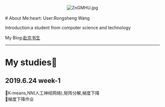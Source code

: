 <center><img src="https://s2.ax1x.com/2019/06/27/ZnGMHU.jpg" alt="ZnGMHU.jpg" border="0" /></center>
</br>
# About Me:heart:
 User:Rongsheng Wang
 
 Introduction:a student from computer science and technology
 
  My Blog:<a href="http：//sqdxwz.com">赴京书生</a>
 
---------------------------------------------------------------------------------------------------------------------------------------

# My studies:open_file_folder:

## 2019.6.24  week-1
:loudspeaker:K-means,NN(人工神经网络),矩阵分解,梯度下降
</br>
:loudspeaker:梯度下降作业

